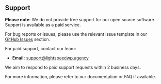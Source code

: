 ## Support

**Please note:** We do not provide free support for our open source software. Support is available as a paid service.

For bug reports or issues, please use the relevant issue template in our [GitHub Issues](https://github.com/lightspeedwp/repo-name/issues/new/choose) section.

For paid support, contact our team:

-   **Email:** [support@lightspeedwp.agency](mailto:support@lightspeedwp.agency)

We aim to respond to paid support requests within 2 business days.

For more information, please refer to our documentation or FAQ if available.
